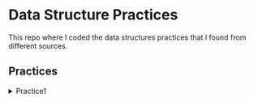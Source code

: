 # Data Structure Practices
This repo where I coded the data structures practices that I found from different sources.

## Practices
<details>
<summary>Practice1</summary>
<br>
Problem: Write an efficient algorithm to check if two binary trees are identical or not. Two binary trees are identical if they have identical structure and their contents are also the same.
[Solution](https://github.com/melikeecev/data-structures-practices/blob/main/binary-tree/src/Main.java).
</details>
